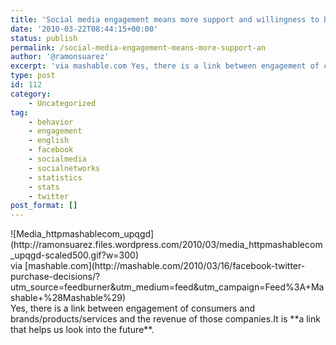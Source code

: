 ```yaml
---
title: 'Social media engagement means more support and willingness to buy'
date: '2010-03-22T08:44:15+00:00'
status: publish
permalink: /social-media-engagement-means-more-support-an
author: '@ramonsuarez'
excerpt: 'via mashable.com Yes, there is a link between engagement of consumers and brands/products/services and the revenue of those companies.It is a link that helps us look into the future.'
type: post
id: 112
category:
    - Uncategorized
tag:
    - behavior
    - engagement
    - english
    - facebook
    - socialmedia
    - socialnetworks
    - statistics
    - stats
    - twitter
post_format: []
---
```

<div class="posterous_bookmarklet_entry"><div class="p_embed p_image_embed">![Media_httpmashablecom_upqgd](http://ramonsuarez.files.wordpress.com/2010/03/media_httpmashablecom_upqgd-scaled500.gif?w=300)</div><div class="posterous_quote_citation">via [mashable.com](http://mashable.com/2010/03/16/facebook-twitter-purchase-decisions/?utm_source=feedburner&utm_medium=feed&utm_campaign=Feed%3A+Mashable+%28Mashable%29)</div>Yes, there is a link between engagement of consumers and brands/products/services and the revenue of those companies.It is **a link that helps us look into the future**.

</div>
